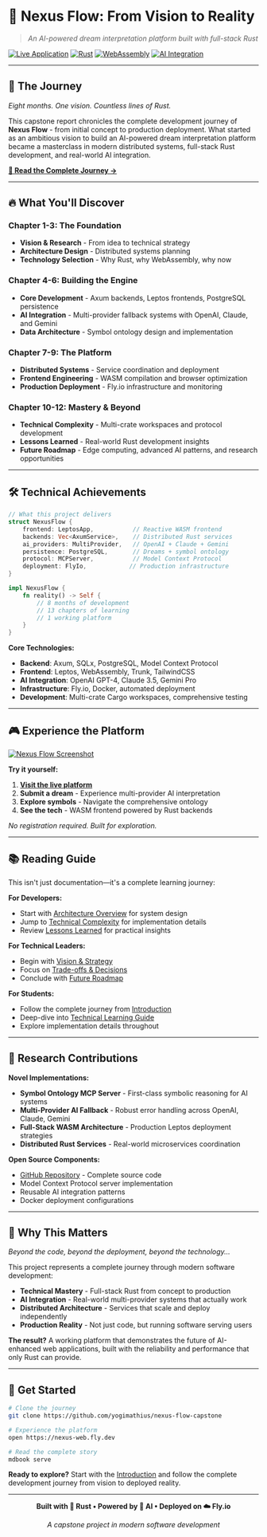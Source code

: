 # 🌟 Nexus Flow: From Vision to Reality

> _An AI-powered dream interpretation platform built with full-stack Rust_

[![Live Application](https://img.shields.io/badge/🚀_Live_App-nexus--web.fly.dev-orange?style=for-the-badge&color=CE422B)](https://nexus-web.fly.dev/)
[![Rust](https://img.shields.io/badge/Built_with-Rust-orange?style=for-the-badge&logo=rust&color=CE422B)](https://www.rust-lang.org/)
[![WebAssembly](https://img.shields.io/badge/Powered_by-WebAssembly-purple?style=for-the-badge&logo=webassembly&color=654FF0)](https://webassembly.org/)
[![AI Integration](https://img.shields.io/badge/AI-Multi--Provider-blue?style=for-the-badge&color=00A6D6)](https://nexus-web.fly.dev/)

---

## 🎯 **The Journey**

_Eight months. One vision. Countless lines of Rust._

This capstone report chronicles the complete development journey of **Nexus Flow** - from initial concept to production deployment. What started as an ambitious vision to build an AI-powered dream interpretation platform became a masterclass in modern distributed systems, full-stack Rust development, and real-world AI integration.

**[📖 Read the Complete Journey →](src/introduction.md)**

---

## 🔥 **What You'll Discover**

<!-- Image suggestion: Split-screen showing code editor with Rust on one side, running app interface on the other -->

### **Chapter 1-3: The Foundation**

- **Vision & Research** - From idea to technical strategy
- **Architecture Design** - Distributed systems planning
- **Technology Selection** - Why Rust, why WebAssembly, why now

### **Chapter 4-6: Building the Engine**

- **Core Development** - Axum backends, Leptos frontends, PostgreSQL persistence
- **AI Integration** - Multi-provider fallback systems with OpenAI, Claude, and Gemini
- **Data Architecture** - Symbol ontology design and implementation

### **Chapter 7-9: The Platform**

- **Distributed Systems** - Service coordination and deployment
- **Frontend Engineering** - WASM compilation and browser optimization
- **Production Deployment** - Fly.io infrastructure and monitoring

### **Chapter 10-12: Mastery & Beyond**

- **Technical Complexity** - Multi-crate workspaces and protocol development
- **Lessons Learned** - Real-world Rust development insights
- **Future Roadmap** - Edge computing, advanced AI patterns, and research opportunities

---

## 🛠️ **Technical Achievements**

<!-- Image suggestion: Architecture diagram showing Rust services, WASM frontend, AI providers, and databases -->

```rust
// What this project delivers
struct NexusFlow {
    frontend: LeptosApp,           // Reactive WASM frontend
    backends: Vec<AxumService>,    // Distributed Rust services
    ai_providers: MultiProvider,   // OpenAI + Claude + Gemini
    persistence: PostgreSQL,       // Dreams + symbol ontology
    protocol: MCPServer,           // Model Context Protocol
    deployment: FlyIo,            // Production infrastructure
}

impl NexusFlow {
    fn reality() -> Self {
        // 8 months of development
        // 13 chapters of learning
        // 1 working platform
    }
}
```

**Core Technologies:**

- **Backend**: Axum, SQLx, PostgreSQL, Model Context Protocol
- **Frontend**: Leptos, WebAssembly, Trunk, TailwindCSS
- **AI Integration**: OpenAI GPT-4, Claude 3.5, Gemini Pro
- **Infrastructure**: Fly.io, Docker, automated deployment
- **Development**: Multi-crate Cargo workspaces, comprehensive testing

---

## 🎮 **Experience the Platform**

[![Nexus Flow Screenshot](https://img.shields.io/badge/Click_to_Experience-Nexus_Flow_Live-CE422B?style=for-the-badge&logo=external-link)](https://nexus-web.fly.dev/)

<!-- Image suggestion: Beautiful screenshot of the live app showing dream interpretation interface -->

**Try it yourself:**

1. **[Visit the live platform](https://nexus-web.fly.dev/)**
2. **Submit a dream** - Experience multi-provider AI interpretation
3. **Explore symbols** - Navigate the comprehensive ontology
4. **See the tech** - WASM frontend powered by Rust backends

_No registration required. Built for exploration._

---

## 📚 **Reading Guide**

<!-- Image suggestion: Rust book icon merged with AI circuit patterns -->

This isn't just documentation—it's a complete learning journey:

**For Developers:**

- Start with [Architecture Overview](src/chapter_5.md) for system design
- Jump to [Technical Complexity](src/chapter_10.md) for implementation details
- Review [Lessons Learned](src/chapter_11.md) for practical insights

**For Technical Leaders:**

- Begin with [Vision & Strategy](src/chapter_1.md)
- Focus on [Trade-offs & Decisions](src/chapter_6.md)
- Conclude with [Future Roadmap](src/chapter_12.md)

**For Students:**

- Follow the complete journey from [Introduction](src/introduction.md)
- Deep-dive into [Technical Learning Guide](src/appendix_a.md)
- Explore implementation details throughout

---

## 🔬 **Research Contributions**

<!-- Image suggestion: Laboratory setup with AI symbols and Rust code flowing together -->

**Novel Implementations:**

- **Symbol Ontology MCP Server** - First-class symbolic reasoning for AI systems
- **Multi-Provider AI Fallback** - Robust error handling across OpenAI, Claude, Gemini
- **Full-Stack WASM Architecture** - Production Leptos deployment strategies
- **Distributed Rust Services** - Real-world microservices coordination

**Open Source Components:**

- [GitHub Repository](https://github.com/yogimathius/nexus-flow-capstone) - Complete source code
- Model Context Protocol server implementation
- Reusable AI integration patterns
- Docker deployment configurations

---

## 🚀 **Why This Matters**

_Beyond the code, beyond the deployment, beyond the technology..._

This project represents a complete journey through modern software development:

- **Technical Mastery** - Full-stack Rust from concept to production
- **AI Integration** - Real-world multi-provider systems that actually work
- **Distributed Architecture** - Services that scale and deploy independently
- **Production Reality** - Not just code, but running software serving users

**The result?** A working platform that demonstrates the future of AI-enhanced web applications, built with the reliability and performance that only Rust can provide.

---

## 📖 **Get Started**

```bash
# Clone the journey
git clone https://github.com/yogimathius/nexus-flow-capstone

# Experience the platform
open https://nexus-web.fly.dev

# Read the complete story
mdbook serve
```

**Ready to explore?** Start with the [Introduction](src/introduction.md) and follow the complete development journey from vision to deployed reality.

---

<div align="center">

<!-- Image suggestion: Minimalist footer with Rust logo, AI circuit pattern, and nexus symbol -->

**Built with 🦀 Rust • Powered by 🧠 AI • Deployed on ☁️ Fly.io**

_A capstone project in modern software development_

</div>
